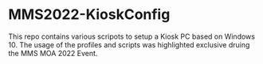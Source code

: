 # MMS2022-KioskConfig

This repo contains various scripots to setup a Kiosk PC based on Windows 10. The usage of the profiles and scripts was highlighted exclusive druing the MMS MOA 2022 Event.
